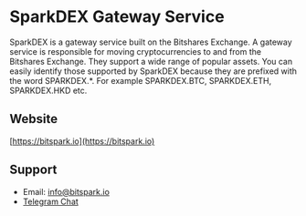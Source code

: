 # SparkDEX Gateway Service

SparkDEX is a gateway service built on the Bitshares Exchange. A gateway service is responsible for moving cryptocurrencies to and from the Bitshares Exchange. They support a wide range of popular assets. You can easily identify those supported by SparkDEX because they are prefixed with the word SPARKDEX.*. For example SPARKDEX.BTC, SPARKDEX.ETH, SPARKDEX.HKD etc.

## Website
[https://bitspark.io](https://bitspark.io)

## Support
- Email: info@bitspark.io
- [Telegram Chat](https://t.me/sparkdexofficial)
